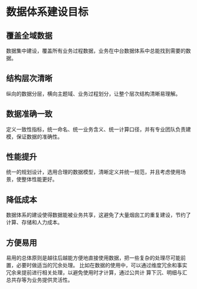 数据体系建设目标
================================================================================
## 覆盖全域数据
数据集中建设，覆盖所有业务过程数据，业务在中台数据体系中总能找到需要的数据。

## 结构层次清晰
纵向的数据分层，横向主题域、业务过程划分，让整个层次结构清晰易理解。

## 数据准确一致
定义一致性指标，统一命名、统一业务含义、统一计算口径，并有专业团队负责建模，保证数据的准确性。

## 性能提升
统一的规划设计，选用合理的数据模型，清晰定义并统一规范，并且考虑使用场景，使整体性能更好。

## 降低成本
数据体系的建设使得数据能被业务共享，这避免了大量烟囱工的重复建设，节约了计算、存储和人力成本。

## 方便易用
易用的总体原则是越往后越能方便地直接使用数据，把一些复杂的处理尽可能前置，必要时做适当的冗余处理。
比如在数据的使用中，可以通过维度冗余和事实冗余来提前进行相关处理，以避免使用时才计算，通过公共计
算下沉、明细与汇总共存等为业务提供灵活性。